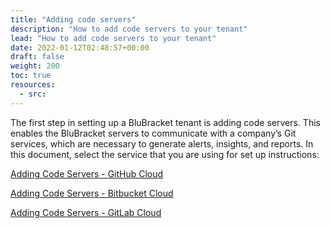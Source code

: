 ```yaml
---
title: "Adding code servers"
description: "How to add code servers to your tenant"
lead: "How to add code servers to your tenant"
date: 2022-01-12T02:48:57+00:00
draft: false
weight: 200
toc: true
resources:
  - src:
---
```


The first step in setting up a BluBracket tenant is adding code servers.  This enables the BluBracket servers to communicate with a company’s Git services, which are necessary to generate alerts, insights, and reports.  In this document, select the service that you are using for set up instructions:

[Adding Code Servers - GitHub Cloud](/how-to/add-code-servers/github-cloud/)

[Adding Code Servers - Bitbucket Cloud](/how-to/add-code-servers/github-cloud/)

[Adding Code Servers - GitLab Cloud](/how-to/add-code-servers/gitlab-cloud/)

